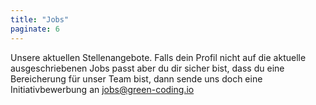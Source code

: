 ```yaml
---
title: "Jobs"
paginate: 6
---
```


Unsere aktuellen Stellenangebote. Falls dein Profil nicht auf die aktuelle ausgeschriebenen Jobs passt aber du dir sicher bist, dass du eine Bereicherung für unser Team bist, dann sende uns doch eine Initiativbewerbung an <a href="mailto:jobs@green-coding.io">jobs@green-coding.io</a>
